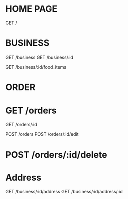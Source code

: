 # HOME PAGE

GET /

# BUSINESS

GET /business
GET /business/:id

GET /business/:id/food_items

# ORDER

# GET /orders

GET /orders/:id

POST /orders
POST /orders/:id/edit

# POST /orders/:id/delete

# Address

GET /business/:id/address
GET /business/:id/address/:id

#
